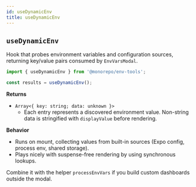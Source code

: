 ```yaml
---
id: useDynamicEnv
title: useDynamicEnv
---
```


## `useDynamicEnv`

Hook that probes environment variables and configuration sources, returning key/value pairs consumed by `EnvVarsModal`.

```ts
import { useDynamicEnv } from '@monorepo/env-tools';

const results = useDynamicEnv();
```

**Returns**

- `Array<{ key: string; data: unknown }>`
  - Each entry represents a discovered environment value. Non-string data is stringified with `displayValue` before rendering.

**Behavior**

- Runs on mount, collecting values from built-in sources (Expo config, process env, shared storage).
- Plays nicely with suspense-free rendering by using synchronous lookups.

Combine it with the helper `processEnvVars` if you build custom dashboards outside the modal.
